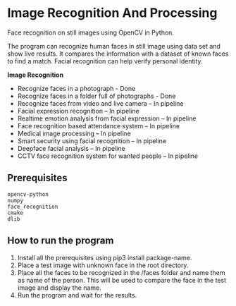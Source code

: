 # Image Recognition And Processing
Face recognition on still images using OpenCV in Python.

The program can recognize human faces in still image using data set and show live results. It compares the information with a dataset of known faces to find a match. Facial recognition can help verify personal identity.

**Image Recognition**
- Recognize faces in a photograph - Done
- Recognize faces in a folder full of photographs - Done
- Recognize faces from video and live camera – In pipeline
- Facial expression recognition – In pipeline
- Realtime emotion analysis from facial expression – In pipeline
- Face recognition based attendance system – In pipeline
- Medical image processing – In pipeline
- Smart security using facial recognition – In pipeline
- Deepface facial analysis – In pipeline
- CCTV face recognition system for wanted people – In pipeline



## Prerequisites
```
opencv-python
numpy
face_recognition
cmake
dlib
```

## How to run the program
1. Install all the prerequisites using pip3 install package-name.
2. Place a test image with unknown face in the root directory.
3. Place all the faces to be recognized in the /faces folder and name them as name of the person. This will be used to compare the face in the test image and display the name.
4. Run the program and wait for the results.
